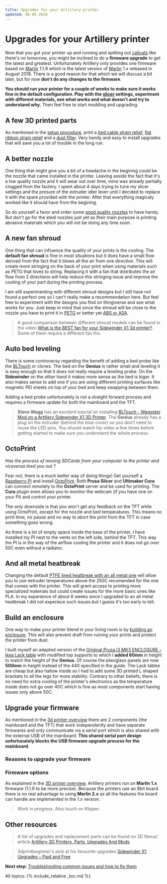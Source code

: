 ```yaml
---
title: Upgrades for your Artillery printer
updated: 06-05-2020
---
```


# Upgrades for your Artillery printer

Now that you got your printer up and running and spitting out [calicats](https://www.thingiverse.com/thing:1545913) like there's no tomorrow, you might be inclined to do a **firmware upgrade** to get the latest and greatest. Unfortunately Artillery only provides one firmware based on [Marlin](https://marlinfw.org/) 1.1.9 which is the latest version of [Marlin](https://marlinfw.org/) 1.x released in August 2018. There is a good reason for that which we will discuss a bit later, but for now **don't do any changes to the firmware**.

**You should run your printer for a couple of weeks to make sure it works fine in the default configuration. Play with the [slicer](slicer) settings, experiment with different materials, see what works and what doesn't and try to understand why.** Then feel free to start modding and upgrading.

## A few 3D printed parts

As mentioned in the [setup procedure](setup#your-first-useful-prints), print a [bed cable strain relief](https://www.thingiverse.com/thing:4056229), [flat ribbon strain relief](https://www.thingiverse.com/thing:3998458) and a [dust filter](https://www.thingiverse.com/thing:190118). Very handy and easy to install upgrades that will save you a lot of trouble in the long run.

## A better nozzle

One thing that might give you a bit of a headache in the begining could be the nozzle that came installed in the printer. Leaving asside the fact that it's a low quality nozzle and it will wear out over time, mine was already partially clogged from the factory. I spent about 4 days trying to tune my slicer settings and the presure of the extruder idler lever until I decided to replace it with the spare provided with the printer. After that everything magicaly worked like it should have from the begining.

So do yourself a favor and order some [good quality nozzles](3d-printer-overview#the-nozzle) to have handy. But don't go for the steel nozzles just yet as their main purpose is printing abrasive materials which you will not be doing any time soon.

## A new fan shroud

One thing that can influence the quality of your prints is the cooling. The **default fan shroud** is fine in most situations but it does have a small flow derived from the fact that it blows all the air from one direction. This will create more stringing on the back of your print when using materials such as PETG that loves to string. Replacing it with a fan that distributes the air flow from 2 directions will help reduce this stringing issue and improve the cooling of your part during the printing process.

I am still experimenting with different shroud designs but I still have not found a perfect one so I can't really make a recommendation here. But feel free to experiment with the designs you find on thingiverse and see what works for you. Just keep in mind that since the shroud will be close to the nozzle you have to print it in [PETG](materials#petg) or better yet [ABS or ASA](materials#abs-asa). 

> A good comparison between different shroud models can be found in the video [What is the BEST fan for your Sidewinder X1 3d printer?](https://youtu.be/27MnEC7ejzs). Some of them require a different fan tho.

## Auto bed leveling

There is some controversy regarding the benefit of adding a bed probe like the [BLTouch](https://www.antclabs.com/bltouch) or clones. The bed on the **Genius** is rather small and leveling it is easy enough so that it does not really require a leveling probe. On the **Sidewinder** on the other hand it makes more sense as the bed is biger. It also makes sense to add one if you are using different printing surfaces like magnetic PEI sheets on top of your bed and keep swapping between them.

Adding a bed probe unfortunately is not a straight forward process and requires a firmware update for both the mainboard and the TFT.

> **Steve Wagg** has an excelent tutorial on installing [BLTouch - Waggster Mod on a Artillery Sidewinder X1 3D Printer](https://youtu.be/ynm8inRMVkE). The **Genius** already has a plug on the extruder (behind the blue cover) so you don't need to reuse the LED pins. You should watch his video a few times before getting started to make sure you understand the whole process.

## OctoPrint

*Has the process of moving SDCards from your computer to the printer and viceversa tired you out ?* 

Fear not, there is a much better way of doing things! Get yourself a [Raspberry PI](https://www.raspberrypi.org/) and install [OctoPrint](https://octoprint.org/). Both **Prusa Slicer** and **Ultimaker Cura** can connect remotely to the **OctoPrint** server and be used for printing. The **Cura** plugin even allows you to monitor the webcam (if you have one on your PI) and control your printer.

The only downside is that you won't get any feedback on the TFT while using OctoPrint, except for the nozzle and bed temperatures. This means no print time, no pause and no way to abort the print from the TFT in case something goes wrong.

As there is a lot of empty space inside the base of the printer, I have installed my PI next to the vents on the left side, behind the TFT. This way the PI is in the way of the airflow cooling the printer and it does not go over 50C even without a radiator.

## And all metal heatbreak

Changing the default [PTFE lined heatbreak with an all metal one](3d-printer-overview#the-heatbreak) will allow you to use extruder temperatures above the 250C recomended for the one that comes with the printer. This will grant access to printing more specialized materials but could create issues for the more basic ones like PLA. In my experience of about 6 weeks since I upgraded to an all metal heatbreak I did not experiece such issues but I guess it's too early to tell.

## Build an enclosure

One way to make your printer blend in your living room is by [building an enclosure](https://photos.app.goo.gl/pB1xUda8z3scRGzd9). This will also prevent draft from ruining your prints and protect the printer from dust. 

I built myself an adapted version of the [Original Prusa i3 MK3 ENCLOSURE - Ikea Lack table](https://www.thingiverse.com/thing:2864118) with modified top supports to which I **added 60mm** in height to match the height of the **Genius**. Of course the plexiglass panels are now **500mm** in height instead of the 440 specified in the guide. The Lack tables are cheap but also hallow inside so I had to add some 3D printed L shaped brackets to all the legs for more stability. Contrary to other beliefs, there is no need for extra cooling of the printer's electronics as the temperature inside does not go over 40C which is fine as most components start having issues only above 50C.

## Upgrade your firmware

As mentioned in the [3d printer overview](3d-printer-overview) there are 2 components (the mainboard and the TFT) that work independently and have separate firmwares and only communicate via a serial port which is also shared with the external USB of the mainboard. **This shared serial port design unfortunately blocks the USB firmware upgrade process for the mainboard**.

### Reasons to upgrade your firmware

### Firmware options

As explained in the [3D printer overview](3d-printer-overview#marlin-firmware), Artillery printers run on **Marlin 1.x** firmware (1.1.9 to be more precise). Because the printers use an 8bit board there is no real advantage to using **Marlin 2.x** as all the features the board can handle are implemented in the 1.x version.

> Work in progress. Also touch on Klipper.


## Other resources

> A list of upgrades and replacement parts can be found on 3D Nexus' article [Artillery 3D Printers, Parts, Upgrades And Mods](https://3d-nexus.com/newsroom/fdm-printing/artillery-3d-printers-parts-upgrades-and-mods?fbclid=IwAR15y_IgitSDFj-ReUOPp1ZuJ7GZBjObifABdUXcDEhpicH2ia6ILlEDWO8)

> 3dprintbeginner's pick at his favourite upgrades [Sidewinder X1 Upgrades – Paid and Free](https://3dprintbeginner.com/sidewinder-x1-upgrades/)

**Next step**: [Troubleshooting common issues and how to fix them](troubleshooting)

All topics:
{% include_relative _toc.md %}